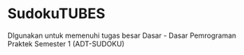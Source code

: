 # SudokuTUBES
DIgunakan untuk memenuhi tugas besar Dasar - Dasar Pemrograman Praktek Semester 1 (ADT-SUDOKU)
